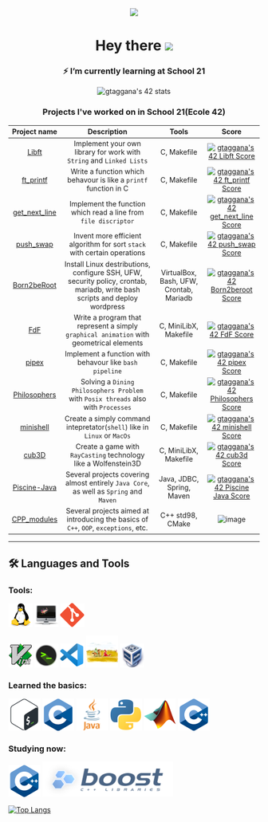 <div id="header" align="center">
  <img src="https://media.giphy.com/media/wt0cqyJDZDetIDd3ZM/giphy.gif" width="300"/>
</div>

<h1 align="center">
  Hey there
  <img src="https://media.giphy.com/media/hvRJCLFzcasrR4ia7z/giphy.gif" width="25px"/>
</h1>

<h3 align="center">
  ⚡ I’m currently learning at School 21
</h3>

<div align="center" href="https://github.com/JaeSeoKim/badge42">
  <img src="https://badge42.vercel.app/api/v2/cl8kjg7kn00210gmjz2hbjlcc/stats?cursusId=21&coalitionId=99" alt="gtaggana's 42 stats" width="600"/>
</div>

<h3 align="center">
  Projects I've worked on in School 21(Ecole 42)
</h3>

| Project name      | Description                | Tools   |Score |
|:------------------:|:-------------------------------------:|:------------------------:|:---------:|
|[Libft](https://github.com/AYglazk0v/libft)|     Implement your own library for work with ```String``` and ```Linked Lists```    | C, Makefile |[![gtaggana's 42 Libft Score](https://badge42.vercel.app/api/v2/cl8kjg7kn00210gmjz2hbjlcc/project/2365653)](https://github.com/JaeSeoKim/badge42)|
|[ft_printf](https://github.com/AYglazk0v/ft_printf)|         Write a function which behavour is like a ```printf``` function in C      | C, Makefile| [![gtaggana's 42 ft_printf Score](https://badge42.vercel.app/api/v2/cl8kjg7kn00210gmjz2hbjlcc/project/2406377)](https://github.com/JaeSeoKim/badge42)|
|[get_next_line](https://github.com/AYglazk0v/GNL)| Implement the function which read a line from ```file discriptor```|C, Makefile| [![gtaggana's 42 get_next_line Score](https://badge42.vercel.app/api/v2/cl8kjg7kn00210gmjz2hbjlcc/project/2406378)](https://github.com/JaeSeoKim/badge42)|
|[push_swap](https://github.com/AYglazk0v/push_swap)| Invent more efficient algorithm for sort ```stack``` with certain operations| C, Makefile|[![gtaggana's 42 push_swap Score](https://badge42.vercel.app/api/v2/cl8kjg7kn00210gmjz2hbjlcc/project/2465122)](https://github.com/JaeSeoKim/badge42)|
|[Born2beRoot](https://github.com/AYglazk0v/Born2beRoot) | Install Linux destributions, configure SSH, UFW, security policy, crontab, mariadb, write bash scripts and deploy wordpress | VirtualBox, Bash, UFW, Crontab, Mariadb |[![gtaggana's 42 Born2beroot Score](https://badge42.vercel.app/api/v2/cl8kjg7kn00210gmjz2hbjlcc/project/2406385)](https://github.com/JaeSeoKim/badge42)|
|[FdF](https://github.com/AYglazk0v/fdf)| Write a program that represent a simply ```graphical animation``` with geometrical elements| C, MiniLibX, Makefile|[![gtaggana's 42 FdF Score](https://badge42.vercel.app/api/v2/cl8kjg7kn00210gmjz2hbjlcc/project/2499524)](https://github.com/JaeSeoKim/badge42)|
|[pipex](https://github.com/AYglazk0v/pipex) | Implement a function with behavour like ```bash pipeline``` | C, Makefile|[![gtaggana's 42 pipex Score](https://badge42.vercel.app/api/v2/cl8kjg7kn00210gmjz2hbjlcc/project/2499522)](https://github.com/JaeSeoKim/badge42)|
|[Philosophers](https://github.com/AYglazk0v/philos)| Solving a ```Dining Philosophers Problem``` with ```Posix threads``` also with ```Processes```| C, Makefile |[![gtaggana's 42 Philosophers Score](https://badge42.vercel.app/api/v2/cl8kjg7kn00210gmjz2hbjlcc/project/2522081)](https://github.com/JaeSeoKim/badge42)|
|[minishell](https://github.com/AYglazk0v/minishell)| Create a simply command intepretator(```shell```) like in ```Linux``` or ```MacOs```|C, Makefile|[![gtaggana's 42 minishell Score](https://badge42.vercel.app/api/v2/cl8kjg7kn00210gmjz2hbjlcc/project/2522080)](https://github.com/JaeSeoKim/badge42)|
|[cub3D](https://github.com/AYglazk0v/cub3d)| Create a game with ```RayCasting``` technology like a Wolfenstein3D| C, MiniLibX, Makefile|[![gtaggana's 42 cub3d Score](https://badge42.vercel.app/api/v2/cl8kjg7kn00210gmjz2hbjlcc/project/2648485)](https://github.com/JaeSeoKim/badge42)|
|[Piscine-Java](https://github.com/AYglazk0v/javaPiscine)|Several projects covering almost entirely ```Java Core```, as well as ```Spring``` and ```Maven```| Java, JDBC, Spring, Maven |[![gtaggana's 42 Piscine Java Score](https://badge42.vercel.app/api/v2/cl8kjg7kn00210gmjz2hbjlcc/project/2668520)](https://github.com/JaeSeoKim/badge42)|
|[CPP_modules](https://github.com/AYglazk0v/cpp_modules)|Several projects aimed at introducing the basics of ```C++```, ```OOP```, ```exceptions```, etc.|C++ std98, CMake|<img width="146" alt="image" src="https://user-images.githubusercontent.com/74917681/191956793-719efcee-2a21-4c17-a770-caaa202b7c43.png">|

---
## :hammer_and_wrench: Languages and Tools
### Tools:

![Linux](https://github.com/AYglazk0v/AYglazk0v/blob/main/icons/linux.png)
![MacOS](https://github.com/AYglazk0v/AYglazk0v/blob/main/icons/iMac.png)
![git](https://github.com/AYglazk0v/AYglazk0v/blob/main/icons/git.png)

![Vim](https://github.com/AYglazk0v/AYglazk0v/blob/main/icons/vim.png)
![iTerm](https://github.com/AYglazk0v/AYglazk0v/blob/main/icons/iTerm.png)
![VScode](https://github.com/AYglazk0v/AYglazk0v/blob/main/icons/vsCode.png)
![Valgrind](https://github.com/AYglazk0v/AYglazk0v/blob/main/icons/valgrind.png)
![VMBox](https://github.com/AYglazk0v/AYglazk0v/blob/main/icons/VMBox.png)

### Learned the basics:
![bash](https://github.com/AYglazk0v/AYglazk0v/blob/main/icons/bash.png)
![C](https://github.com/AYglazk0v/AYglazk0v/blob/main/icons/c.png)
![Java](https://github.com/AYglazk0v/AYglazk0v/blob/main/icons/java.png)
![python](https://github.com/AYglazk0v/AYglazk0v/blob/main/icons/python.png)
![matlab](https://github.com/AYglazk0v/AYglazk0v/blob/main/icons/Matlab.png)
![Cpp](https://github.com/AYglazk0v/AYglazk0v/blob/main/icons/c-plus.png)

### Studying now:
![Cpp](https://github.com/AYglazk0v/AYglazk0v/blob/main/icons/c-plus.png)
![Boost](https://github.com/AYglazk0v/AYglazk0v/blob/main/icons/Boost.png)


[![Top Langs](https://github-readme-stats.vercel.app/api/top-langs/?username=ayglazk0v)](https://github.com/anuraghazra/github-readme-stats)
